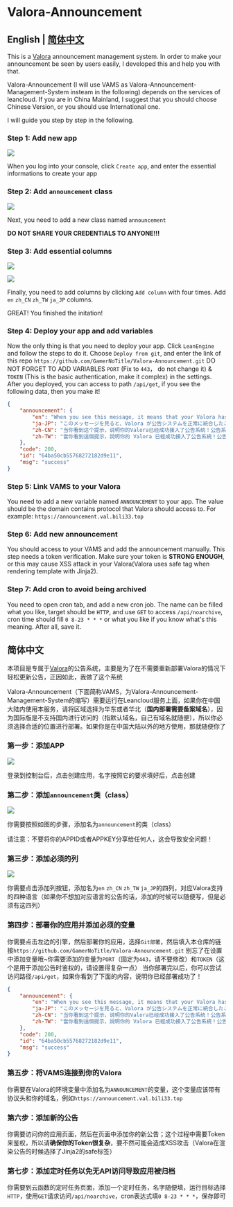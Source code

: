 # Valora-Announcement

## English | [简体中文](#简体中文)

This is a [Valora](https://github.com/GamerNoTitle/Valora) announcement management system. In order to make your announcement be seen by users easily, I developed this and help you with that. 

Valora-Announcement (I will use VAMS as Valora-Announcement-Management-System insteam in the following) depends on the services of leancloud. If you are in China Mainland, I suggest that you should choose Chinese Version, or you should use International one.

I will guide you step by step in the following.

### Step 1: Add new app

![](https://registry.npmmirror.com/gamernotitle-oss/1.0.3/files/img/Github/Valora-Announcement/msedge-20230721-165638.png)

When you log into your console, click `Create app`, and enter the essential informations to create your app

### Step 2: Add `announcement` class

![](https://registry.npmmirror.com/gamernotitle-oss/1.0.3/files/img/Github/Valora-Announcement/msedge-20230721-165828.png)

Next, you need to add a new class named `announcement`

**DO NOT SHARE YOUR CREDENTIALS TO ANYONE!!!**

### Step 3: Add essential columns

![](https://registry.npmmirror.com/gamernotitle-oss/1.0.3/files/img/Github/Valora-Announcement/msedge-20230721-170324.png)

![](https://registry.npmmirror.com/gamernotitle-oss/1.0.3/files/img/Github/Valora-Announcement/msedge-20230721-170344.png)

Finally, you need to add columns by clicking `Add column` with four times. Add `en` `zh_CN` `zh_TW` `ja_JP` columns.

GREAT! You finished the initation!

### Step 4: Deploy your app and add variables

Now the only thing is that you need to deploy your app. Click `LeanEngine` and follow the steps to do it. 
Choose `Deploy from git`, and enter the link of this repo `https://github.com/GamerNoTitle/Valora-Announcement.git`
DO NOT FORGET TO ADD VARIABLES `PORT` (Fix to `443`， do not change it) & `TOKEN` (This is the basic authentication, make it complex) in the settings.
After you deployed, you can access to path `/api/get`, if you see the following data, then you make it!
```json
{
    "announcement": {
        "en": "When you see this message, it means that your Valora has successfully integrated the announcement system! The announcement system GitHub repository link: <u><a href=\"https://github.com/GamerNoTitle/Valora-Announcement\">Valora-Announcement</a></u>",
        "ja-JP": "このメッセージを見ると、Valora が公告システムを正常に統合したことを意味します！公告システムの GitHub リポジトリのリンク：<u><a href=\"https://github.com/GamerNoTitle/Valora-Announcement\">Valora-Announcement</a></u>",
        "zh-CN": "当你看到这个提示，说明你的Valora已经成功接入了公告系统！公告系统Github仓库链接：<u><a href=\"https://github.com/GamerNoTitle/Valora-Announcement\">Valora-Announcement</a></u>",
        "zh-TW": "當你看到這個提示，說明你的 Valora 已經成功接入了公告系統！公告系統 Github 倉庫連結：<u><a href=\"https://github.com/GamerNoTitle/Valora-Announcement\">Valora-Announcement</a></u>"
    },
    "code": 200,
    "id": "64ba50cb55768272182d9e11",
    "msg": "success"
}
```

### Step 5: Link VAMS to your Valora

You need to add a new variable named `ANNOUNCEMENT` to your app. The value should be the domain contains protocol that Valora should access to. For example: `https://announcement.val.bili33.top`

### Step 6: Add new announcement

You should access to your VAMS and add the announcement manually. This step needs a token verification. Make sure your token is **STRONG ENOUGH**, or this may cause XSS attack in your Valora(Valora uses safe tag when rendering template with Jinja2).

### Step 7: Add cron to avoid being archived

You need to open cron tab, and add a new cron job. The name can be filled what you like, target should be `HTTP`, and use `GET` to access `/api/noarchive`, cron time should fill `0 8-23 * * *` or what you like if you know what's this meaning. After all, save it.

## 简体中文

本项目是专属于[Valora](https://github.com/GamerNoTitle/Valora)的公告系统，主要是为了在不需要重新部署Valora的情况下轻松更新公告，正因如此，我做了这个系统

Valora-Announcement（下面简称VAMS，为Valora-Announcement-Management-System的缩写）需要运行在Leancloud服务上面，如果你在中国大陆内使用本服务，请将区域选择为华东或者华北（**国内部署需要备案域名**），因为国际版是不支持国内进行访问的（指默认域名，自己有域名就随便），所以你必须选择合适的位置进行部署。如果你是在中国大陆以外的地方使用，那就随便你了

### 第一步：添加APP

![](https://registry.npmmirror.com/gamernotitle-oss/1.0.4/files/img/Github/Valora-Announcement/msedge-20230721-171943.png)

登录到控制台后，点击创建应用，名字按照它的要求填好后，点击创建

### 第二步：添加`announcement`类（class）

![](https://registry.npmmirror.com/gamernotitle-oss/1.0.4/files/img/Github/Valora-Announcement/msedge-20230721-172114.png)

你需要按照如图的步骤，添加名为`announcement`的类（class）

请注意：不要将你的APPID或者APPKEY分享给任何人，这会导致安全问题！

### 第三步：添加必须的列

![](https://registry.npmmirror.com/gamernotitle-oss/1.0.4/files/img/Github/Valora-Announcement/msedge-20230721-174037.png)

你需要点击添加列按钮，添加名为`en` `zh_CN` `zh_TW` `ja_JP`的四列，对应Valora支持的四种语言（如果你不想加对应语言的公告的话，添加的时候可以随便写，但是必须有这四列）

### 第四步：部署你的应用并添加必须的变量

你需要点击左边的引擎，然后部署你的应用，选择`Git部署`，然后填入本仓库的链接`https://github.com/GamerNoTitle/Valora-Announcement.git`
别忘了在设置中添加变量哦~你需要添加的变量为`PORT`（固定为`443`，请不要修改）和`TOKEN`（这个是用于添加公告时鉴权的，请设置得复杂一点）
当你部署完以后，你可以尝试访问路径`/api/get`，如果你看到了下面的内容，说明你已经部署成功了！
```json
{
    "announcement": {
        "en": "When you see this message, it means that your Valora has successfully integrated the announcement system! The announcement system GitHub repository link: <u><a href=\"https://github.com/GamerNoTitle/Valora-Announcement\">Valora-Announcement</a></u>",
        "ja-JP": "このメッセージを見ると、Valora が公告システムを正常に統合したことを意味します！公告システムの GitHub リポジトリのリンク：<u><a href=\"https://github.com/GamerNoTitle/Valora-Announcement\">Valora-Announcement</a></u>",
        "zh-CN": "当你看到这个提示，说明你的Valora已经成功接入了公告系统！公告系统Github仓库链接：<u><a href=\"https://github.com/GamerNoTitle/Valora-Announcement\">Valora-Announcement</a></u>",
        "zh-TW": "當你看到這個提示，說明你的 Valora 已經成功接入了公告系統！公告系統 Github 倉庫連結：<u><a href=\"https://github.com/GamerNoTitle/Valora-Announcement\">Valora-Announcement</a></u>"
    },
    "code": 200,
    "id": "64ba50cb55768272182d9e11",
    "msg": "success"
}
```

### 第五步：将VAMS连接到你的Valora

你需要在Valora的环境变量中添加名为`ANNOUNCEMENT`的变量，这个变量应该带有协议头和你的域名，例如`https://announcement.val.bili33.top`

### 第六步：添加新的公告

你需要访问你的应用页面，然后在页面中添加你的新公告；这个过程中需要Token来鉴权，所以请**确保你的Token很复杂**，要不然可能会造成XSS攻击（Valora在渲染公告的时候选择了Jinja2的safe标签）

### 第七步：添加定时任务以免无API访问导致应用被归档

你需要到云函数的定时任务页面，添加一个定时任务，名字随便填，运行目标选择`HTTP`，使用`GET`请求访问`/api/noarchive`，cron表达式填`0 8-23 * * *`，保存即可